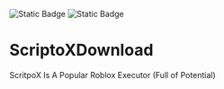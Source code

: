 ![Static Badge](https://img.shields.io/badge/Downloads-0-orange) ![Static Badge](https://badgen.net/github/stars/MPFHG34/ScriptoXDownload)

# ScriptoXDownload
ScritpoX Is A Popular Roblox Executor
(Full of Potential)
